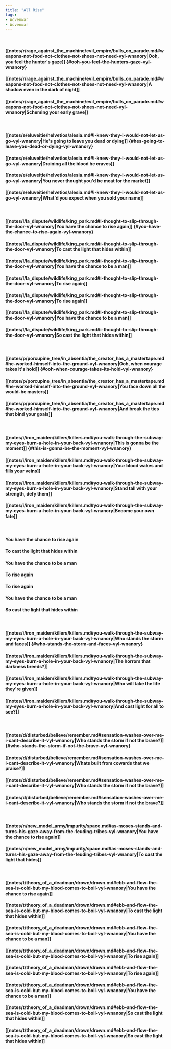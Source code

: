 ```yaml
---
title: "All Rise"
tags:
- Wovenwar
- Wovenwar
---
```

&nbsp;
#### [[notes/r/rage_against_the_machine/evil_empire/bulls_on_parade.md#weapons-not-food-not-clothes-not-shoes-not-need-vyl-wnanory|Ooh, you feel the hunter's gaze]] {#ooh-you-feel-the-hunters-gaze-vyl-wnanory}
#### [[notes/r/rage_against_the_machine/evil_empire/bulls_on_parade.md#weapons-not-food-not-clothes-not-shoes-not-need-vyl-wnanory|A shadow even in the dark of night]]
#### [[notes/r/rage_against_the_machine/evil_empire/bulls_on_parade.md#weapons-not-food-not-clothes-not-shoes-not-need-vyl-wnanory|Scheming your early grave]]
&nbsp;
#### [[notes/e/eluveitie/helvetios/alesia.md#i-knew-they-i-would-not-let-us-go-vyl-wnanory|He's going to leave you dead or dying]] {#hes-going-to-leave-you-dead-or-dying-vyl-wnanory}
#### [[notes/e/eluveitie/helvetios/alesia.md#i-knew-they-i-would-not-let-us-go-vyl-wnanory|Draining all the blood he craves]]
#### [[notes/e/eluveitie/helvetios/alesia.md#i-knew-they-i-would-not-let-us-go-vyl-wnanory|You never thought you'd be meat for the market]]
#### [[notes/e/eluveitie/helvetios/alesia.md#i-knew-they-i-would-not-let-us-go-vyl-wnanory|What'd you expect when you sold your name]]
&nbsp;
#### [[notes/l/la_dispute/wildlife/king_park.md#i-thought-to-slip-through-the-door-vyl-wnanory|You have the chance to rise again]] {#you-have-the-chance-to-rise-again-vyl-wnanory}
#### [[notes/l/la_dispute/wildlife/king_park.md#i-thought-to-slip-through-the-door-vyl-wnanory|To cast the light that hides within]]
#### [[notes/l/la_dispute/wildlife/king_park.md#i-thought-to-slip-through-the-door-vyl-wnanory|You have the chance to be a man]]
#### [[notes/l/la_dispute/wildlife/king_park.md#i-thought-to-slip-through-the-door-vyl-wnanory|To rise again]]
#### [[notes/l/la_dispute/wildlife/king_park.md#i-thought-to-slip-through-the-door-vyl-wnanory|To rise again]]
#### [[notes/l/la_dispute/wildlife/king_park.md#i-thought-to-slip-through-the-door-vyl-wnanory|You have the chance to be a man]]
#### [[notes/l/la_dispute/wildlife/king_park.md#i-thought-to-slip-through-the-door-vyl-wnanory|So cast the light that hides within]]
&nbsp;
#### [[notes/p/porcupine_tree/in_absentia/the_creator_has_a_mastertape.md#he-worked-himself-into-the-ground-vyl-wnanory|Ooh, when courage takes it's hold]] {#ooh-when-courage-takes-its-hold-vyl-wnanory}
#### [[notes/p/porcupine_tree/in_absentia/the_creator_has_a_mastertape.md#he-worked-himself-into-the-ground-vyl-wnanory|You face down all the would-be masters]]
#### [[notes/p/porcupine_tree/in_absentia/the_creator_has_a_mastertape.md#he-worked-himself-into-the-ground-vyl-wnanory|And break the ties that bind your goals]]
&nbsp;
#### [[notes/i/iron_maiden/killers/killers.md#you-walk-through-the-subway-my-eyes-burn-a-hole-in-your-back-vyl-wnanory|This is gonna be the moment]] {#this-is-gonna-be-the-moment-vyl-wnanory}
#### [[notes/i/iron_maiden/killers/killers.md#you-walk-through-the-subway-my-eyes-burn-a-hole-in-your-back-vyl-wnanory|Your blood wakes and fills your veins]]
#### [[notes/i/iron_maiden/killers/killers.md#you-walk-through-the-subway-my-eyes-burn-a-hole-in-your-back-vyl-wnanory|Stand tall with your strength, defy them]]
#### [[notes/i/iron_maiden/killers/killers.md#you-walk-through-the-subway-my-eyes-burn-a-hole-in-your-back-vyl-wnanory|Become your own fate]]
&nbsp;
#### You have the chance to rise again
#### To cast the light that hides within
#### You have the chance to be a man
#### To rise again
#### To rise again
#### You have the chance to be a man
#### So cast the light that hides within
&nbsp;
#### [[notes/i/iron_maiden/killers/killers.md#you-walk-through-the-subway-my-eyes-burn-a-hole-in-your-back-vyl-wnanory|Who stands the storm and faces]] {#who-stands-the-storm-and-faces-vyl-wnanory}
#### [[notes/i/iron_maiden/killers/killers.md#you-walk-through-the-subway-my-eyes-burn-a-hole-in-your-back-vyl-wnanory|The horrors that darkness breeds?]]
#### [[notes/i/iron_maiden/killers/killers.md#you-walk-through-the-subway-my-eyes-burn-a-hole-in-your-back-vyl-wnanory|Who will take the life they're given]]
#### [[notes/i/iron_maiden/killers/killers.md#you-walk-through-the-subway-my-eyes-burn-a-hole-in-your-back-vyl-wnanory|And cast light for all to see?]]
&nbsp;
#### [[notes/d/disturbed/believe/remember.md#sensation-washes-over-me-i-cant-describe-it-vyl-wnanory|Who stands the storm if not the brave?]] {#who-stands-the-storm-if-not-the-brave-vyl-wnanory}
#### [[notes/d/disturbed/believe/remember.md#sensation-washes-over-me-i-cant-describe-it-vyl-wnanory|Whats built from cowards that we praise?]]
#### [[notes/d/disturbed/believe/remember.md#sensation-washes-over-me-i-cant-describe-it-vyl-wnanory|Who stands the storm if not the brave?]]
#### [[notes/d/disturbed/believe/remember.md#sensation-washes-over-me-i-cant-describe-it-vyl-wnanory|Who stands the storm if not the brave?]]
&nbsp;
#### [[notes/n/new_model_army/impurity/space.md#as-moses-stands-and-turns-his-gaze-away-from-the-feuding-tribes-vyl-wnanory|You have the chance to rise again]]
#### [[notes/n/new_model_army/impurity/space.md#as-moses-stands-and-turns-his-gaze-away-from-the-feuding-tribes-vyl-wnanory|To cast the light that hides]]
&nbsp;
#### [[notes/t/theory_of_a_deadman/drown/drown.md#ebb-and-flow-the-sea-is-cold-but-my-blood-comes-to-boil-vyl-wnanory|You have the chance to rise again]]
#### [[notes/t/theory_of_a_deadman/drown/drown.md#ebb-and-flow-the-sea-is-cold-but-my-blood-comes-to-boil-vyl-wnanory|To cast the light that hides within]]
#### [[notes/t/theory_of_a_deadman/drown/drown.md#ebb-and-flow-the-sea-is-cold-but-my-blood-comes-to-boil-vyl-wnanory|You have the chance to be a man]]
#### [[notes/t/theory_of_a_deadman/drown/drown.md#ebb-and-flow-the-sea-is-cold-but-my-blood-comes-to-boil-vyl-wnanory|To rise again]]
#### [[notes/t/theory_of_a_deadman/drown/drown.md#ebb-and-flow-the-sea-is-cold-but-my-blood-comes-to-boil-vyl-wnanory|To rise again]]
#### [[notes/t/theory_of_a_deadman/drown/drown.md#ebb-and-flow-the-sea-is-cold-but-my-blood-comes-to-boil-vyl-wnanory|You have the chance to be a man]]
#### [[notes/t/theory_of_a_deadman/drown/drown.md#ebb-and-flow-the-sea-is-cold-but-my-blood-comes-to-boil-vyl-wnanory|So cast the light that hides within]]
#### [[notes/t/theory_of_a_deadman/drown/drown.md#ebb-and-flow-the-sea-is-cold-but-my-blood-comes-to-boil-vyl-wnanory|So cast the light that hides within]]
